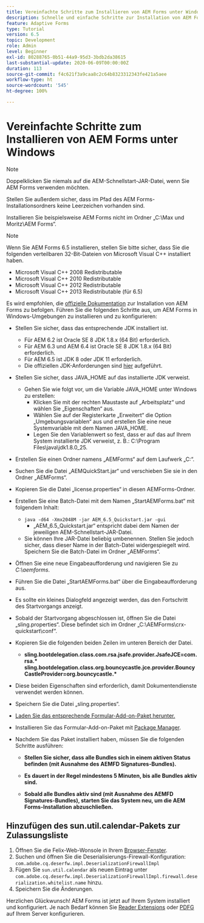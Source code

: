 ```yaml
---
title: Vereinfachte Schritte zum Installieren von AEM Forms unter Windows
description: Schnelle und einfache Schritte zur Installation von AEM Forms unter Windows
feature: Adaptive Forms
type: Tutorial
version: 6.5
topic: Development
role: Admin
level: Beginner
exl-id: 80288765-0b51-44a9-95d3-3bdb2da38615
last-substantial-update: 2020-06-09T00:00:00Z
duration: 113
source-git-commit: f4c621f3a9caa8c2c64b8323312343fe421a5aee
workflow-type: ht
source-wordcount: '545'
ht-degree: 100%

---
```


# Vereinfachte Schritte zum Installieren von AEM Forms unter Windows

>[!NOTE]
>
>Doppelklicken Sie niemals auf die AEM-Schnellstart-JAR-Datei, wenn Sie AEM Forms verwenden möchten.
>
>Stellen Sie außerdem sicher, dass im Pfad des AEM Forms-Installationsordners keine Leerzeichen vorhanden sind.
>
>Installieren Sie beispielsweise AEM Forms nicht im Ordner „C:\Max und Moritz\AEM Forms“.

>[!NOTE]
>
>Wenn Sie AEM Forms 6.5 installieren, stellen Sie bitte sicher, dass Sie die folgenden verteilbaren 32-Bit-Dateien von Microsoft Visual C++ installiert haben.
>
>* Microsoft Visual C++ 2008 Redistributable
>* Microsoft Visual C++ 2010 Redistributable
>* Microsoft Visual C++ 2012 Redistributable
>* Microsoft Visual C++ 2013 Redistributable (für 6.5)

Es wird empfohlen, die [offizielle Dokumentation](https://helpx.adobe.com/de/experience-manager/6-3/forms/using/installing-configuring-aem-forms-osgi.html) zur Installation von AEM Forms zu befolgen. Führen Sie die folgenden Schritte aus, um AEM Forms in Windows-Umgebungen zu installieren und zu konfigurieren:

* Stellen Sie sicher, dass das entsprechende JDK installiert ist.
   * Für AEM 6.2 ist Oracle SE 8 JDK 1.8.x (64 Bit) erforderlich.
   * Für AEM 6.3 und AEM 6.4 ist Oracle SE 8 JDK 1.8.x (64 Bit) erforderlich.
   * Für AEM 6.5 ist JDK 8 oder JDK 11 erforderlich.
   * Die offiziellen JDK-Anforderungen sind [hier](https://experienceleague.adobe.com/docs/experience-manager-65/deploying/introduction/technical-requirements.html?lang=de) aufgeführt.
* Stellen Sie sicher, dass JAVA_HOME auf das installierte JDK verweist.
   * Gehen Sie wie folgt vor, um die Variable JAVA_HOME unter Windows zu erstellen:
      * Klicken Sie mit der rechten Maustaste auf „Arbeitsplatz“ und wählen Sie „Eigenschaften“ aus.
      * Wählen Sie auf der Registerkarte „Erweitert“ die Option „Umgebungsvariablen“ aus und erstellen Sie eine neue Systemvariable mit dem Namen JAVA_HOME.
      * Legen Sie den Variablenwert so fest, dass er auf das auf Ihrem System installierte JDK verweist, z. B.: C:\Program Files\java\jdk1.8.0_25.

* Erstellen Sie einen Ordner namens „AEMForms“ auf dem Laufwerk „C:“.
* Suchen Sie die Datei „AEMQuickStart.jar“ und verschieben Sie sie in den Ordner „AEMForms“.
* Kopieren Sie die Datei „license.properties“ in diesen AEMForms-Ordner.
* Erstellen Sie eine Batch-Datei mit dem Namen „StartAEMForms.bat“ mit folgendem Inhalt:
   * `java -d64 -Xmx2048M -jar AEM_6.5_Quickstart.jar -gui`
      * „AEM_6.5_Quickstart.jar“ entspricht dabei dem Namen der jeweiligen AEM-Schnellstart-JAR-Datei.
   * Sie können Ihre JAR-Datei beliebig umbenennen. Stellen Sie jedoch sicher, dass dieser Name in der Batch-Datei widergespiegelt wird. Speichern Sie die Batch-Datei im Ordner „AEMForms“.

* Öffnen Sie eine neue Eingabeaufforderung und navigieren Sie zu _C:\aemforms_.

* Führen Sie die Datei „StartAEMForms.bat“ über die Eingabeaufforderung aus.

* Es sollte ein kleines Dialogfeld angezeigt werden, das den Fortschritt des Startvorgangs anzeigt.

* Sobald der Startvorgang abgeschlossen ist, öffnen Sie die Datei „sling.properties“. Diese befindet sich im Ordner „C:\AEMForms\crx-quickstart\conf“.

* Kopieren Sie die folgenden beiden Zeilen im unteren Bereich der Datei.
   * **sling.bootdelegation.class.com.rsa.jsafe.provider.JsafeJCE=com.rsa.&#42;** **sling.bootdelegation.class.org.bouncycastle.jce.provider.BouncyCastleProvider=org.bouncycastle.&#42;**
* Diese beiden Eigenschaften sind erforderlich, damit Dokumentendienste verwendet werden können.
* Speichern Sie die Datei „sling.properties“.
* [Laden Sie das entsprechende Formular-Add-on-Paket herunter.](https://experienceleague.adobe.com/docs/experience-manager-release-information/aem-release-updates/forms-updates/aem-forms-releases.html?lang=de)
* Installieren Sie das Formular-Add-on-Paket mit [Package Manager](http://localhost:4502/crx/packmgr/index.jsp).
* Nachdem Sie das Paket installiert haben, müssen Sie die folgenden Schritte ausführen:

   * **Stellen Sie sicher, dass alle Bundles sich in einem aktiven Status befinden (mit Ausnahme des AEMFD Signatures-Bundles).**
   * **Es dauert in der Regel mindestens 5 Minuten, bis alle Bundles aktiv sind.**

   * **Sobald alle Bundles aktiv sind (mit Ausnahme des AEMFD Signatures-Bundles), starten Sie das System neu, um die AEM Forms-Installation abzuschließen.**

## Hinzufügen des sun.util.calendar-Pakets zur Zulassungsliste

1. Öffnen Sie die Felix-Web-Wonsole in Ihrem [Browser-Fenster](http://localhost:4502/system/console/configMgr).
1. Suchen und öffnen Sie die Deserialisierungs-Firewall-Konfiguration: `com.adobe.cq.deserfw.impl.DeserializationFirewallImpl`
1. Fügen Sie `sun.util.calendar` als neuen Eintrag unter `com.adobe.cq.deserfw.impl.DeserializationFirewallImpl.firewall.deserialization.whitelist.name` hinzu.
1. Speichern Sie die Änderungen.

Herzlichen Glückwunsch! AEM Forms ist jetzt auf Ihrem System installiert und konfiguriert.
Je nach Bedarf können Sie [Reader Extensions](https://experienceleague.adobe.com/docs/experience-manager-learn/forms/document-services/configuring-reader-extension-osgi.html?lang=de) oder [PDFG](https://experienceleague.adobe.com/docs/experience-manager-65/forms/install-aem-forms/osgi-installation/install-configure-document-services.html?lang=de) auf Ihrem Server konfigurieren.
